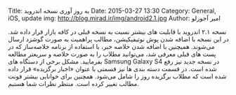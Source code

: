 Title:  به روز آوری نسخه اندروید
Date: 2015-03-27 13:30
Category: General, iOS, update
img: http://blog.mirad.ir/img/android2.1.jpg
Author: امیر آجورلو

نسخه ۲.۱ اندروید با قابلیت های بیشتر نسبت به نسخه قبلی در کافه بازار قرار داده شد. در این نسخه با اضافه شدن پوش نوتیفیکیشن، مطالب پراهمیت به صورت گوشزد ارسال می‌‌شوند. همیچنین با اضافه شدن خلاصه خبر، با استفاده از برنامه خلاصه‌ساز که در پست های قبلی معرفی شد، می‌توانید مطلاب را به صورت خلاصه و سریعتر مطالعه بفرمایید. مشکل برخی از دستگاه های Samsung Galaxy S4 در نسخه جدید نیز رفع شده است. در قسمت دسته بندی ها نیز قسمتی با عنوان «اخبار برگزیده» قرار داده شده است که مطلاب برگزیده روز را شامل می‌‌شود. همچنین برای خوانایی بیشتر فونت مطالب تغییر کرده است. منتظر نظرات شما هستیم.
